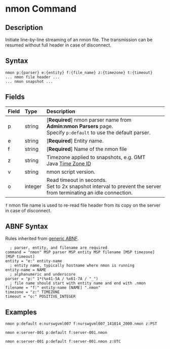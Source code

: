# nmon Command

## Description

Initiate line-by-line streaming of an nmon file. The transmission can be resumed without full header in case of disconnect.

## Syntax

```ls
nmon p:{parser} e:{entity} f:{file_name} z:{timezone} t:{timeout}
... nmon file header ...
... nmon snapshot ...
```

## Fields

| **Field** | **Type** | **Description**                            |
|:---|:---|:---|
| p         | string          | [**Required**] nmon parser name from **Admin:nmon Parsers** page. <br>Specify `p:default` to use the default parser. |
| e         | string          | [**Required**] Entity name.                                     |
| f         | string          | [**Required**] Name of the nmon file                      |
| z         | string           | Timezone applied to snapshots, e.g. GMT<br>Java [Time Zone ID](timezone-abnf.md)  |
| v         | string          | nmon script version. |
| o         | integer           | Read timeout in seconds. <br>Set to 2x snapshot interval to prevent the server from terminating an idle connection.|

`f` nmon file name is used to re-read file header from its copy on the server in case of disconnect.

## ABNF Syntax

Rules inherited from [generic ABNF](generic-abnf.md).

```properties
  ; parser, entity, and filename are required
command = "nmon" MSP parser MSP entity MSP filename [MSP timezone] [MSP timeout]
entity = "e:" entity-name
  ; entity name, typically hostname where nmon is running
entity-name = NAME
  ; alphanumeric and underscore
parser = "p:" 1*(%x41-5A / %x61-7A / "_")
  ; file name should start with entity name and end with .nmon
filename = "f:" entity-name [NAME] ".nmon"
timezone = "z:" TIMEZONE
timeout = "o:" POSITIVE_INTEGER
```

## Examples

```ls
nmon p:default e:nurswgvml007 f:nurswgvml007_141014_2000.nmon z:PST
```

```ls
nmon e:server-001 p:default f:server-001.nmon
```

```ls
nmon e:server-001 p:default f:server-001.nmon z:UTC
```
